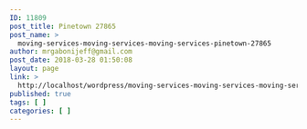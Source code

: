 ```yaml
---
ID: 11809
post_title: Pinetown 27865
post_name: >
  moving-services-moving-services-moving-services-pinetown-27865
author: mrgabonijeff@gmail.com
post_date: 2018-03-28 01:50:08
layout: page
link: >
  http://localhost/wordpress/moving-services-moving-services-moving-services-pinetown-27865/
published: true
tags: [ ]
categories: [ ]
---
```

